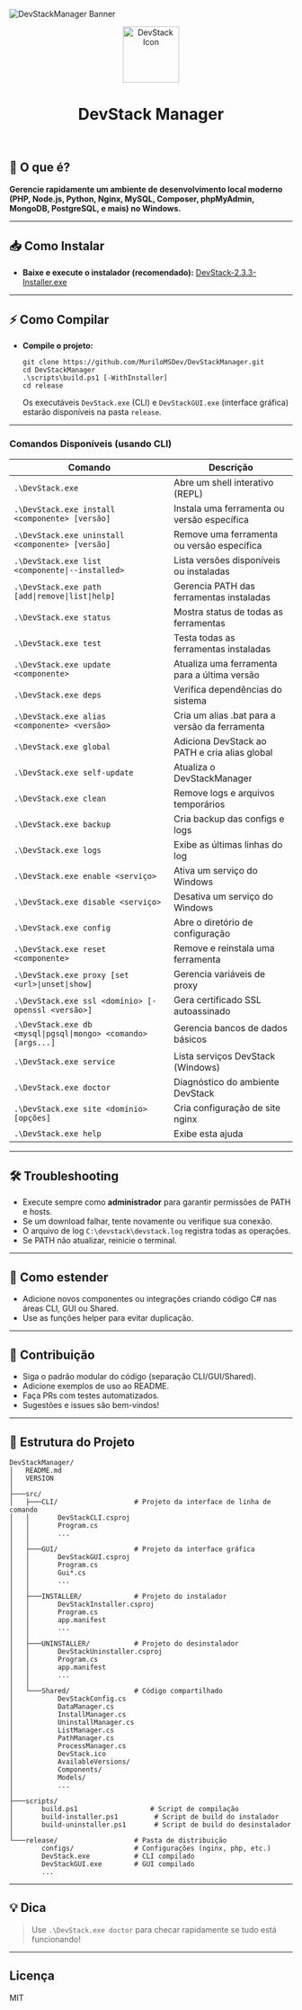 ![DevStackManager Banner](https://img.shields.io/badge/Build-v2.3.3-blue?style=for-the-badge&logo=build)

<div align="center">
    <img src="src/Shared/DevStack.ico" alt="DevStack Icon" width="100" height="100"/>
</div>
<h1 align="center"><b>DevStack Manager</b></h1><br>

## 🚀 O que é?
**Gerencie rapidamente um ambiente de desenvolvimento local moderno (PHP, Node.js, Python, Nginx, MySQL, Composer, phpMyAdmin, MongoDB, PostgreSQL, e mais) no Windows.**

---

## 📥 Como Instalar

* **Baixe e execute o instalador (recomendado):** [DevStack-2.3.3-Installer.exe](https://github.com/MuriloMSDev/DevStackManager/releases/tag/v2.3.3)

---

## ⚡ Como Compilar

* **Compile o projeto:**
    ```
    git clone https://github.com/MuriloMSDev/DevStackManager.git
    cd DevStackManager
    .\scripts\build.ps1 [-WithInstaller]
    cd release
    ```
    Os executáveis `DevStack.exe` (CLI) e `DevStackGUI.exe` (interface gráfica) estarão disponíveis na pasta `release`.

---

### Comandos Disponíveis (usando CLI)

| Comando                                                       | Descrição                                              |
|---------------------------------------------------------------|--------------------------------------------------------|
| `.\DevStack.exe`                                              | Abre um shell interativo (REPL)                        |
| `.\DevStack.exe install <componente> [versão]`                | Instala uma ferramenta ou versão específica            |
| `.\DevStack.exe uninstall <componente> [versão]`              | Remove uma ferramenta ou versão específica             |
| `.\DevStack.exe list <componente\|--installed>`               | Lista versões disponíveis ou instaladas                |
| `.\DevStack.exe path [add\|remove\|list\|help]`               | Gerencia PATH das ferramentas instaladas               |
| `.\DevStack.exe status`                                       | Mostra status de todas as ferramentas                  |
| `.\DevStack.exe test`                                         | Testa todas as ferramentas instaladas                  |
| `.\DevStack.exe update <componente>`                          | Atualiza uma ferramenta para a última versão           |
| `.\DevStack.exe deps`                                         | Verifica dependências do sistema                       |
| `.\DevStack.exe alias <componente> <versão>`                  | Cria um alias .bat para a versão da ferramenta         |
| `.\DevStack.exe global`                                       | Adiciona DevStack ao PATH e cria alias global          |
| `.\DevStack.exe self-update`                                  | Atualiza o DevStackManager                             |
| `.\DevStack.exe clean`                                        | Remove logs e arquivos temporários                     |
| `.\DevStack.exe backup`                                       | Cria backup das configs e logs                         |
| `.\DevStack.exe logs`                                         | Exibe as últimas linhas do log                         |
| `.\DevStack.exe enable <serviço>`                             | Ativa um serviço do Windows                            |
| `.\DevStack.exe disable <serviço>`                            | Desativa um serviço do Windows                         |
| `.\DevStack.exe config`                                       | Abre o diretório de configuração                       |
| `.\DevStack.exe reset <componente>`                           | Remove e reinstala uma ferramenta                      |
| `.\DevStack.exe proxy [set <url>\|unset\|show]`               | Gerencia variáveis de proxy                            |
| `.\DevStack.exe ssl <domínio> [-openssl <versão>]`            | Gera certificado SSL autoassinado                      |
| `.\DevStack.exe db <mysql\|pgsql\|mongo> <comando> [args...]` | Gerencia bancos de dados básicos                       |
| `.\DevStack.exe service`                                      | Lista serviços DevStack (Windows)                      |
| `.\DevStack.exe doctor`                                       | Diagnóstico do ambiente DevStack                       |
| `.\DevStack.exe site <domínio> [opções]`                      | Cria configuração de site nginx                        |
| `.\DevStack.exe help`                                         | Exibe esta ajuda                                       |

---

## 🛠️ Troubleshooting

- Execute sempre como **administrador** para garantir permissões de PATH e hosts.
- Se um download falhar, tente novamente ou verifique sua conexão.
- O arquivo de log `C:\devstack\devstack.log` registra todas as operações.
- Se PATH não atualizar, reinicie o terminal.

---

## 🧩 Como estender

- Adicione novos componentes ou integrações criando código C# nas áreas CLI, GUI ou Shared.
- Use as funções helper para evitar duplicação.

---

## 🤝 Contribuição

- Siga o padrão modular do código (separação CLI/GUI/Shared).
- Adicione exemplos de uso ao README.
- Faça PRs com testes automatizados.
- Sugestões e issues são bem-vindos!

---

## 📂 Estrutura do Projeto

```text
DevStackManager/
│   README.md
│   VERSION
│
├───src/
│   ├───CLI/                   # Projeto da interface de linha de comando
│   │       DevStackCLI.csproj
│   │       Program.cs
│   │       ...
│   │
│   ├───GUI/                   # Projeto da interface gráfica
│   │       DevStackGUI.csproj
│   │       Program.cs
│   │       Gui*.cs
│   │       ...
│   │
│   ├───INSTALLER/             # Projeto do instalador
│   │       DevStackInstaller.csproj
│   │       Program.cs
│   │       app.manifest
│   │       ...
│   │
│   ├───UNINSTALLER/           # Projeto do desinstalador
│   │       DevStackUninstaller.csproj
│   │       Program.cs
│   │       app.manifest
│   │       ...
│   │
│   └───Shared/                # Código compartilhado
│           DevStackConfig.cs
│           DataManager.cs
│           InstallManager.cs
│           UninstallManager.cs
│           ListManager.cs
│           PathManager.cs
│           ProcessManager.cs
│           DevStack.ico
│           AvailableVersions/
│           Components/
│           Models/
│           ...
│
├───scripts/
│       build.ps1                  # Script de compilação
│       build-installer.ps1         # Script de build do instalador
│       build-uninstaller.ps1       # Script de build do desinstalador
│
└───release/                   # Pasta de distribuição
        configs/               # Configurações (nginx, php, etc.)
        DevStack.exe           # CLI compilado
        DevStackGUI.exe        # GUI compilado
        ...
```

---

## 💡 Dica

> Use `.\DevStack.exe doctor` para checar rapidamente se tudo está funcionando!

---

## Licença

MIT